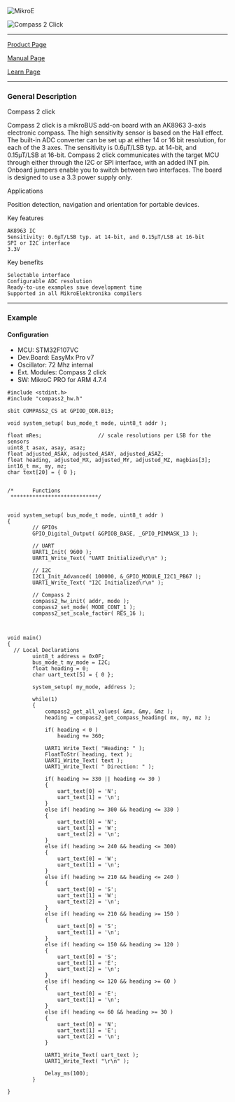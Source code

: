 ![MikroE](http://www.mikroe.com/img/designs/beta/logo_small.png)

![Compass 2 Click](http://cdn.mikroe.com/img/banners/news/2016/05/compass-2-click-banner-news.png)

---
[Product Page](http://www.mikroe.com/click/compass-2/)

[Manual Page](http://docs.mikroe.com/Compass_2_Click)

[Learn Page](http://learn.mikroe.com/this-nand-nor-that-nand/)

---

### General Description

Compass 2 click

Compass 2 click is a mikroBUS add-on board with an AK8963 3-axis electronic compass. The high sensitivity sensor is based on the Hall effect. The built-in ADC converter can be set up at either 14 or 16 bit resolution, for each of the 3 axes. The sensitivity is 0.6µT/LSB typ. at 14-bit, and 0.15µT/LSB at 16-bit. Compass 2 click communicates with the target MCU through either through the I2C or SPI interface, with an added INT pin. Onboard jumpers enable you to switch between two interfaces. The board is designed to use a 3.3 power supply only.

Applications

Position detection, navigation and orientation for portable devices.

Key features

    AK8963 IC
    Sensitivity: 0.6µT/LSB typ. at 14-bit, and 0.15µT/LSB at 16-bit
    SPI or I2C interface
    3.3V

Key benefits

    Selectable interface
    Configurable ADC resolution
    Ready-to-use examples save development time
    Supported in all MikroElektronika compilers

---

### Example

#### Configuration
* MCU:             STM32F107VC
* Dev.Board:       EasyMx Pro v7
* Oscillator:      72 Mhz internal
* Ext. Modules:    Compass 2 click
* SW:              MikroC PRO for ARM 4.7.4

```
#include <stdint.h>
#include "compass2_hw.h"

sbit COMPASS2_CS at GPIOD_ODR.B13;

void system_setup( bus_mode_t mode, uint8_t addr );

float mRes;                  // scale resolutions per LSB for the sensors
uint8_t asax, asay, asaz;
float adjusted_ASAX, adjusted_ASAY, adjusted_ASAZ;
float heading, adjusted_MX, adjusted_MY, adjusted_MZ, magbias[3];
int16_t mx, my, mz;
char text[20] = { 0 };


/*      Functions
 ****************************/


void system_setup( bus_mode_t mode, uint8_t addr )
{
        // GPIOs
        GPIO_Digital_Output( &GPIOB_BASE, _GPIO_PINMASK_13 );

        // UART
        UART1_Init( 9600 );
        UART1_Write_Text( "UART Initialized\r\n" );

        // I2C
        I2C1_Init_Advanced( 100000, &_GPIO_MODULE_I2C1_PB67 );
        UART1_Write_Text( "I2C Initialized\r\n" );

        // Compass 2
        compass2_hw_init( addr, mode );
        compass2_set_mode( MODE_CONT_1 );
        compass2_set_scale_factor( RES_16 );


```

```

void main()
{
  // Local Declarations
        uint8_t address = 0x0F;
        bus_mode_t my_mode = I2C;
        float heading = 0;
        char uart_text[5] = { 0 };

        system_setup( my_mode, address );

        while(1)
        {
            compass2_get_all_values( &mx, &my, &mz );
            heading = compass2_get_compass_heading( mx, my, mz );

            if( heading < 0 )
                heading += 360;

            UART1_Write_Text( "Heading: " );
            FloatToStr( heading, text );
            UART1_Write_Text( text );
            UART1_Write_Text( " Direction: " );

            if( heading >= 330 || heading <= 30 )
            {
                uart_text[0] = 'N';
                uart_text[1] = '\n';
            }
            else if( heading >= 300 && heading <= 330 )
            {
                uart_text[0] = 'N';
                uart_text[1] = 'W';
                uart_text[2] = '\n';
            }
            else if( heading >= 240 && heading <= 300)
            {
                uart_text[0] = 'W';
                uart_text[1] = '\n';
            }
            else if( heading >= 210 && heading <= 240 )
            {
                uart_text[0] = 'S';
                uart_text[1] = 'W';
                uart_text[2] = '\n';
            }
            else if( heading <= 210 && heading >= 150 )
            {
                uart_text[0] = 'S';
                uart_text[1] = '\n';
            }
            else if( heading <= 150 && heading >= 120 )
            {
                uart_text[0] = 'S';
                uart_text[1] = 'E';
                uart_text[2] = '\n';
            }
            else if( heading <= 120 && heading >= 60 )
            {
                uart_text[0] = 'E';
                uart_text[1] = '\n';
            }
            else if( heading <= 60 && heading >= 30 )
            {
                uart_text[0] = 'N';
                uart_text[1] = 'E';
                uart_text[2] = '\n';
            }

            UART1_Write_Text( uart_text );
            UART1_Write_Text( "\r\n" );

            Delay_ms(100);
        }

}
```